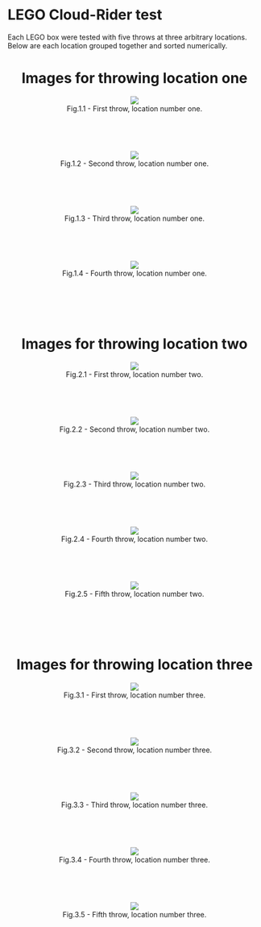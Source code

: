 <h1>LEGO Cloud-Rider test</h1>
Each LEGO box were tested with five throws at three arbitrary locations.
Below are each location grouped together and sorted numerically.

<div align="center">
<h1> Images for throwing location one </h1>

<div style="padding-bottom: 25px;">
<img src="position1/BOX_2_POS_1_1.png"/>
<br />
 <figcaption>Fig.1.1 - First throw, location number one.</figcaption>
<br /> <br /> <br />
</div>

<div style="padding-bottom: 25px;">
<img src="position1/BOX_2_POS_1_2.png"/>
<br />
 <figcaption>Fig.1.2 - Second throw, location number one.</figcaption>
<br /> <br /> <br />
</div>

<div style="padding-bottom: 25px;">
<img src="position1/BOX_2_POS_1_3.png"/>
<br />
 <figcaption>Fig.1.3 - Third throw, location number one.</figcaption>
<br /> <br /> <br />
</div>

<div style="padding-bottom: 25px;">
<img src="position1/BOX_2_POS_1_4.png"/>
<br />
 <figcaption>Fig.1.4 - Fourth throw, location number one.</figcaption>
<br /> <br /> <br />
</div>


<div align="center">

<h1> Images for throwing location two </h1>

<div style="padding-bottom: 25px;">
<img src="position2/BOX_2_POS_2_1.png"/>
<br />
 <figcaption>Fig.2.1 - First throw, location number two.</figcaption>
<br /> <br /> <br />
</div>

<div style="padding-bottom: 25px;">
<img src="position2/BOX_2_POS_2_2.png"/>
<br />
 <figcaption>Fig.2.2 - Second throw, location number two.</figcaption>
<br /> <br /> <br />
</div>

<div style="padding-bottom: 25px;">
<img src="position2/BOX_2_POS_2_3.png"/>
<br />
 <figcaption>Fig.2.3 - Third throw, location number two.</figcaption>
<br /> <br /> <br />
</div>

<div style="padding-bottom: 25px;">
<img src="position2/BOX_2_POS_2_4.png"/>
<br />
 <figcaption>Fig.2.4 - Fourth throw, location number two.</figcaption>
<br /> <br /> <br />
</div>

<div style="padding-bottom: 25px;">
<img src="position2/BOX_2_POS_2_5.png"/>
<br />
 <figcaption>Fig.2.5 - Fifth throw, location number two.</figcaption>
<br /> <br /> <br />
</div>


<div align="center">

<h1> Images for throwing location three </h1>

<div style="padding-bottom: 25px;">
<img src="position3/BOX_2_POS_3_1.png"/>
<br />
 <figcaption>Fig.3.1 - First throw, location number three.</figcaption>
<br /> <br /> <br />
</div>

<div style="padding-bottom: 25px;">
<img src="position3/BOX_2_POS_3_2.png"/>
<br />
 <figcaption>Fig.3.2 - Second throw, location number three.</figcaption>
<br /> <br /> <br />
</div>

<div style="padding-bottom: 25px;">
<img src="position3/BOX_2_POS_3_3.png"/>
<br />
 <figcaption>Fig.3.3 - Third throw, location number three.</figcaption>
<br /> <br /> <br />
</div>

<div style="padding-bottom: 25px;">
<img src="position3/BOX_2_POS_3_4.png"/>
<br />
 <figcaption>Fig.3.4 - Fourth throw, location number three.</figcaption>
<br /> <br /> <br />
</div>

<div style="padding-bottom: 25px;">
<img src="position3/BOX_2_POS_3_5.png"/>
<br />
 <figcaption>Fig.3.5 - Fifth throw, location number three.</figcaption>
<br /> <br /> <br />
</div>


